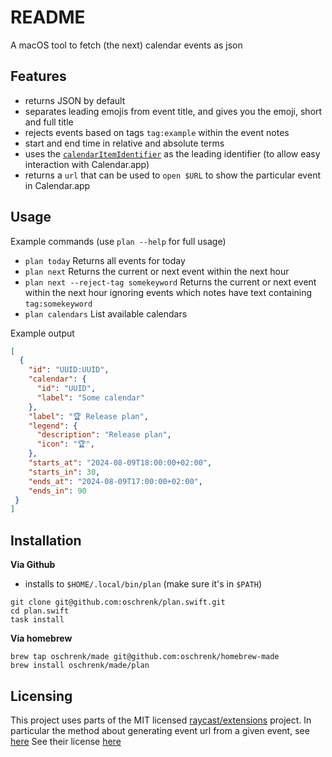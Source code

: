 # README

A macOS tool to fetch (the next) calendar events as json

## Features

- returns JSON by default
- separates leading emojis from event title, and gives you the emoji, short and full title
- rejects events based on tags `tag:example` within the event notes
- start and end time in relative and absolute terms
- uses the [`calendarItemIdentifier`](https://developer.apple.com/documentation/eventkit/ekcalendaritem/1507075-calendaritemidentifier) as the leading identifier (to allow easy interaction with Calendar.app)
- returns a `url` that can be used to `open $URL` to show the particular event in Calendar.app

## Usage

Example commands (use `plan --help` for full usage)

- `plan today` Returns all events for today
- `plan next` Returns the current or next event within the next hour
- `plan next --reject-tag somekeyword` Returns the current or next event within the next hour ignoring events which notes have text containing `tag:somekeyword`
- `plan calendars` List available calendars

Example output

```json
[
  {
    "id": "UUID:UUID",
    "calendar": {
      "id": "UUID",
      "label": "Some calendar"
    },
    "label": "🏆 Release plan",
    "legend": {
      "description": "Release plan",
      "icon": "🏆",
    },
    "starts_at": "2024-08-09T18:00:00+02:00",
    "starts_in": 30,
    "ends_at": "2024-08-09T17:00:00+02:00",
    "ends_in": 90
 }
]
```
## Installation

**Via Github**

- installs to `$HOME/.local/bin/plan` (make sure it's in `$PATH`)

```
git clone git@github.com:oschrenk/plan.swift.git
cd plan.swift
task install
```

**Via homebrew**

```
brew tap oschrenk/made git@github.com:oschrenk/homebrew-made
brew install oschrenk/made/plan
```
## Licensing

This project uses parts of the MIT licensed [raycast/extensions](https://github.com/raycast/extensions) project. In particular the method about generating event url from a given event, see [here](https://github.com/raycast/extensions/blob/36abdaacac9b02cbbc54dbe33f16b6c40cd23f54/extensions/menubar-calendar/swift/AppleReminders/Sources/Calendar.swift#L45)
See their license [here](https://github.com/raycast/extensions/blob/19464e5fddb25335c7b71471ea12cf5d6333bcd6/LICENSE)
